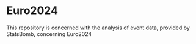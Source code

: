 # Euro2024
This repository is concerned with the analysis of event data, provided by StatsBomb, concerning Euro2024 
